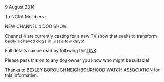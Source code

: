 9 August 2016

To NCRA Members :

NEW CHANNEL 4 DOG SHOW.

Channel 4 are currently casting for a new TV show that seeks to transform badly behaved dogs in just a few days!.

Full details can be read by following this[LINK](http://www.northcrayresidents.org.uk/posters/poster48.pdf).

Please pass this on to any dog owner you know who might be suitable!

Thanks to BEXLEY BOROUGH NEIGHBOURHOOD WATCH ASSOCIATION for this information.
